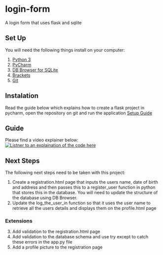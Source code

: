 # login-form
A login form that uses flask and sqlite
## Set Up
You will need the following things install on your computer:
1. [Python 3](https://www.python.org/downloads/release/python-370/)
2. [PyCharm](https://www.jetbrains.com/pycharm/download/#section=windows)
3. [DB Browser for SQLite](https://sqlitebrowser.org/)
4. [Brackets](http://brackets.io/)
5. [Git](https://git-scm.com/)

## Instalation
Read the guide below which explains how to create a flask project in pycharm, open the repository on git and run the application
[Setup Guide](./LoginFormSetupGuide.pdf)
## Guide
Please find a video explainer below:
[![Listner to an explaination of the code here](https://img.youtube.com/vi/cvPnRmOs9io/0.jpg)](https://www.youtube.com/watch?v=cvPnRmOs9io)
## Next Steps
The following next steps need to be taken with this project:
1.  Create a registration.html page that inputs the users name, date of birth and address and then passes this to a register_user function in python that stores this in the database.  You will need to update the structure of the database using DB Browser.
2.  Update the log_the_user_in function so that it uses the user name to retrieve all the users details and displays them on the profile.html page
### Extensions
3.  Add validation to the registration.html page
4.  Add validation to the database schema and use try except to catch these errors in the app.py file
5.  Add a profile picture to the registration page


